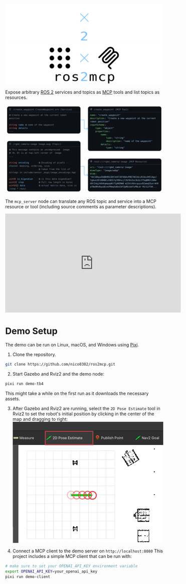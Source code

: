![ros2mcp](./assets/github_dark.svg#gh-dark-mode-only)
![ros2mcp](./assets/github_light.svg#gh-light-mode-only)

Expose arbitrary [ROS 2](https://www.ros.org/) services and topics as [MCP](https://modelcontextprotocol.io/) tools and list topics as resources.

![Example of ROS to MCP translation](./assets/ros2mcp_diagram.svg)

The `mcp_server` node can translate any ROS topic and service into a MCP resource or tool (including source comments as parameter descriptions).

<iframe width="560" height="315" src="https://www.youtube-nocookie.com/embed/yN2vLpf2-HE?si=RkVk6Or2y_l09XCz" title="YouTube video player" frameborder="0" allow="accelerometer; autoplay; clipboard-write; encrypted-media; gyroscope; picture-in-picture; web-share" referrerpolicy="strict-origin-when-cross-origin" allowfullscreen></iframe>

# Demo Setup

The demo can be run on Linux, macOS, and Windows using [Pixi](https://pixi.sh/dev/installation/).

1. Clone the repository.
```bash
git clone https://github.com/nico0302/ros2mcp.git
```

2. Start Gazebo and Rviz2 and the demo node:
```bash
pixi run demo-tb4
```
This might take a while on the first run as it downloads the necessary assets.

3. After Gazebo and Rviz2 are running, select the `2D Pose Estimate` tool in Rviz2 to set the robot's initial position by clicking in the center of the map and dragging to right:
![Rviz2 selecting 2D pose estimate](./assets/rviz.jpg)

4. Connect a MCP client to the demo server on `http://localhost:8080`
This project includes a simple MCP client that can be run with:
```bash
# make sure to set your OPENAI_API_KEY environment variable
export OPENAI_API_KEY=your_openai_api_key
pixi run demo-client
```
